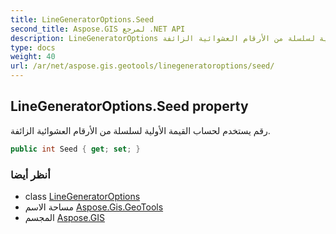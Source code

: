 ```yaml
---
title: LineGeneratorOptions.Seed
second_title: Aspose.GIS لمرجع .NET API
description: LineGeneratorOptions ملكية. رقم يستخدم لحساب القيمة الأولية لسلسلة من الأرقام العشوائية الزائفة.
type: docs
weight: 40
url: /ar/net/aspose.gis.geotools/linegeneratoroptions/seed/
---
```

## LineGeneratorOptions.Seed property

رقم يستخدم لحساب القيمة الأولية لسلسلة من الأرقام العشوائية الزائفة.

```csharp
public int Seed { get; set; }
```

### أنظر أيضا

* class [LineGeneratorOptions](../)
* مساحة الاسم [Aspose.Gis.GeoTools](../../linegeneratoroptions/)
* المجسم [Aspose.GIS](../../../)


